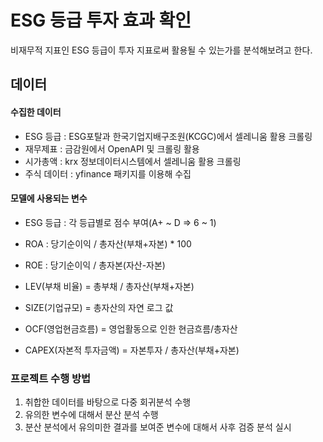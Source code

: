 # ESG 등급 투자 효과 확인

비재무적 지표인 ESG 등급이 투자 지표로써 활용될 수 있는가를 분석해보려고 한다.



## 데이터

####  수집한 데이터

- ESG 등급 : ESG포탈과 한국기업지배구조원(KCGC)에서 셀레니움 활용 크롤링
- 재무제표 :  금감원에서 OpenAPI 및 크롤링 활용
- 시가총액 : krx 정보데이터시스템에서 셀레니움 활용 크롤링
- 주식 데이터 : yfinance 패키지를 이용해 수집

#### 모델에 사용되는 변수

- ESG 등급 : 각 등급별로 점수 부여(A+ ~ D => 6 ~ 1)

- ROA : 당기순이익 / 총자산(부채+자본) * 100
  
- ROE : 당기순이익 / 총자본(자산-자본)
  
- LEV(부채 비율) = 총부채 / 총자산(부채+자본)

- SIZE(기업규모) = 총자산의 자연 로그 값

- OCF(영업현금흐름) = 영업활동으로 인한 현금흐름/총자산

- CAPEX(자본적 투자금액) = 자본투자 / 총자산(부채+자본)


### 프로젝트 수행 방법

1. 취합한 데이터를 바탕으로 다중 회귀분석 수행
2. 유의한 변수에 대해서 분산 분석 수행
3. 분산 분석에서 유의미한 결과를 보여준 변수에 대해서 사후 검증 분석 실시
